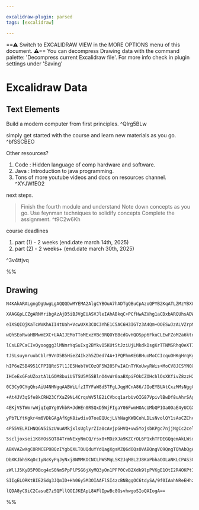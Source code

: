 ```yaml
---

excalidraw-plugin: parsed
tags: [excalidraw]

---
```

==⚠  Switch to EXCALIDRAW VIEW in the MORE OPTIONS menu of this document. ⚠== You can decompress Drawing data with the command palette: 'Decompress current Excalidraw file'. For more info check in plugin settings under 'Saving'


# Excalidraw Data
## Text Elements
Build a modern computer from first principles. ^QIrg5BLw

simply get started with the course and learn new materials as you go.
 ^bfSSCBEO

Other resources?
1. Code : Hidden language of comp hardware and software.
2. Java : Introduction to java programming.
3. Tons of more youtube videos and docs on resources channel. ^XYJWfEO2

next steps.
> Finish the fourth module and understand
> Note down concepts as you go.
> Use feynman techniques to solidify concepts
> Complete the assignment. ^t9C2w6Kh

course deadlines
1. part (1) - 2 weeks (end.date march 14th, 2025)
2. part (2) - 2 weeks+ (end.date march 30th, 2025)

 ^3v4ttjvq

%%
## Drawing
```compressed-json
N4KAkARALgngDgUwgLgAQQQDwMYEMA2AlgCYBOuA7hADTgQBuCpAzoQPYB2KqATLZMzYBXUtiRoIACyhQ4zZAHoFAc0JRJQgEYA6bGwC2CgF7N6hbEcK4OCtptbErHALRY8RMpWdx8Q1TdIEfARcZgRmBShcZQUebQBWbR4aOiCEfQQOKGZuAG1wMFAwYuh4cXQoLCgU4shGFnYuNABOAEZ+EvrWTgA5TjFuVoAWZp4hoZ4ADgB2Zo7IQg5iLG4I

XAAGGpLCZgARNMribgAzAjD5iBJVgEUASVJleIAhABkqC+PCfHwAZVhg1aCDxbARQUhsADWCAA6iR1Nw+AVQeCoX8YACJECrhdwX5JBxwjk0O0kRA2HBcNg1DBBut1hdrMoMah6aTMNxnK0AGzTC40tCcgDMXO0Q3WPFazSlk0F8WaXMmF2YYMhCAAwmx8GxSKsAMTHdaTbB0kEQTSUiHKXFLDVanUSMHWZgUwJZU0UOGSbhc1qTJITIaC7lirk8

eIXSQIQjKaTcWVKhAII4tUah+VcwUXK3COC3YhE1C5AC6H3IGTz3A4Qm+OOESwJzALVZrpM0deIAFFghksgXixchHBiLhDoNpiHxVzmsKuazahAiBwIZXq/gLlrsFDk6hTvhzqTjpwoD9CEZylMPkeAGK4fRffmocOkyqYaoSJ5CL7EVC4VD6NjLKQHCoHo+hwEIlSkDu4L6DuhAsFAqBwKQixUj44TaKa5AUAAKlUqwfl+P5/gBTDAaB4GQdBBh

wQhSEoRwaHBMwmEXC+UAAIJEMoTToMExzVBc9RQOYBBcdGvHQOSpp6FkuCLEwFZoM2a6ktq0aLAQeGvgRn74N+v7/oB5EGJRTDUbBnx0chqGEOhLGmrgEFsAASuEp7lGCQgIOuCkABJRjGb6oK0STxAUAC+HRFCUsCIKs7Gml0jRjk+87Jb0/Tnq0gpTK08Q8M0aXbEsKwSLgkymjs+zBKOaC7vu85XBImjHD8Pxqk8HYAPKmp83xosyEBYkcSoq

lCsLEPCaCIvOyooggg3lMNmrYqSuIxg2BYkvO5KUtStJziUjLMkdkDsgKrTTNMSRhq0eXTIKkx5bNJQPpydLaFdzSTEM8SCgD6xSoKvKkvNqq2tqeo8MczQIOMprmpu2ZCDampQw65AcM6uCuoJpIelNXpoAqgraLK07TMVkCRtGsZoPEZ3DYm27DDwwrTDwXOZqSKO5vmeQlgeZYIEpqAqbWqPEFtK4tvObZS126SZNkgsDkOI5JmOE5TPEPLrD

tJSLsuymruubCblr9VnD5B5HieZ4Ikzh5ZDed74A+1PQPhmKEGBHuoMoCCIcquOHKgHrqKg6gICBwgsLH1jfsEuPAQSFB/prKFnD+zCoDAwiB2w2gADpcDilDacFw1+z4MCB8HqCh6Q4eR5I0eRnHIhhD+SyoCnQHiwgGf6FnVh7rn+eF8oxdl6a7HiTxqz8fj6VMCJ7iL5JUDSRcslRAppBixLakof4Wk++grD+/XQch1ELdJhHajtzHXcJ73yc

hIP6eZ5B4951CFPIQRdS7l1JE5HeblWCOzQF5W285FwIACnTYKoUwyRWis+MoCV8JCSYN0XiIMeZrwaJlRi55roGyGNMKcFxFjLAuugXAzQqp7AOFbHcNt6HbggAADQAJoACloTHB6skD4Xxfj/GWiNU04MJqegRGNBaS1ASrVGutYQm1CSDAuHtKksBDoMg4EycoTMmEFVCtdIYMxfQ8B9NMSUfIEQJFlMMYYCp1i2KBvEUGc1xrqnRvadAupWg

IHCeExGFoUZoztAlLGOM8buiUSTSU5M5SBlnO4vWr0aaBXpiFOkCZOHchlOsXKfivZ8zzH2IW85jgi2PmbLRUsZamzliUBWSwlY9lVmgfspJBzDjqiFcc6xZyFV+jwa6vklyy1Uogi2W4TjcLtlkB255nbXlvPebgXtEoSG6jHKCgRBAiDEMwAA/GXUKqANTLFQGgPyJBljAXwIyIQ0RY5sGOHHMCqBJC42IBQXGic+6CAEqCwIYC4ioCEbgegv4

0C3CyOCYgQhsAiU4NHNgqAABWiLfzITYFaW8d5TFgLJqgHCnA86/JIoEYBUAtCxzMMsNggC+7EAtvS4CZz46XJAkCjgBJ8CsXWpXS+EBjmRlOeEQV4QbkcDuQ82OzzXmZH7p875qAGUUUBcC6F4LvyQqgMa2F2h4VEqeagVFKoMVYsaLiglNqSVkv0BS5QVKrW0uxnqv5/4mUFwgqy1A7KECcs/qgHl2A+WoAFRc8IwrrBiolfOBe3FJIrySuvUS

+At4JV3qSfe8kCRH23CfXaZ9NL4CrqsWV5lE2iCVbcq1arbUvOIG87VpivlBwDf8uAhrSAgrBdGs1Fqy5woRUi219r0WYuxcBHerq53urLF6n1NK6WDqDbHENLLNBspIJGrl35Y3xubUK7AIq02OWctAjy3B4FzOQQUtBYVMEFBipAOKy1Er4LIbxGhXIgOEL6BQ70j1fSTEmPEQ2CxSpMLWBxNhNVg6cIagg7YvCoDNDVDwCgXIADSXpJEDRkeo

4EKjVSTWmrwWjqIqOYg0VhbR+JdHEn0RSQxD5WjFIgaY06FwmHOAcUMbQP1Oa0OaE4yUCGXECkFJJiUXIxRUymKMIYXIwNg0CZDEJEAwkRNM9E5G1piCGYSU6F0KsUlE24H9VTUo9brHiDpmYXtaZBUGGGEprNvFc1GG0EhJQakCwGfUkojTbyi0rS0+cln2ni0S109svSVZ1PViM0p45Wj3QE7OIYww5km1S50yAG4VnWz3DhyALtjzPpmts12u

yPb7LYtKgkr4m6VDkGAgAfKgK8iwdiv07oeEQUcjLVhNagKWBCohLDLsNvolQY1sAoCZChcBsiTxDaA1bqAACqPdjgIBgBwUeK6EC3o4IQAAjt5POq6RqEGOPXWSYg9vMGOxqf2mGO6J0bBJPp6aSjYXrRIHr98EADeO6Nh7zAJuxymy3dus3gjRsWwhJOx31uxx5dtuOu39tAMOzPIbp3zuXeu9YaOd38RPZey697n3Sc/eyP90ytVY5v1CKwHi

4P55VELRIHNQGN5iSzUWuAMkjxlsUglyrZIa0cAvjpGHVQ+vw5YojsbKPgc7njjNgCc2celTxytjga22AbeJztrngC86U9nrbmnaO6c3cZ/dlnya3saI+19rKv2eeA42wL0HwuVYQ8gJA1y7lYHR1IN5N9KDfPEi/cUKKP7sHxQdHg0kGVeJXSZiXyDAxiQKniLXmcTMGFlWYU8dDHDtzYZ4asQU9AhgyHxfQR7fUpFqNYzR/TC16PE0Y+P1UI+r

5scljoxsei1K8YOsSQT84TrmNExyNmCQ/rsx0+MDzXJa9KZCrOL6P1xhTFDEGQqemAkLWsxIEzkSkAXCRpaSzr+KiJLszdAuEJgYwQxFCKiKgBinGGAmTySkA/T8y9jCE4QQzDDk25CzFxH5my2Fji2aVV2Sy4wq0WXS0Vm7CyzViGQ1lGSujFEmAzF01sS5jKwWXNktnbzWQaXtma14FaygDdj2QZi6y13QD0G7iJxCGICQT+xVStRdEQgAApWg

ABKVAZwXgCORMCEPOBQzIYgbQXLTOUQduYYdQagXgsMZQ6dOQsOVABQngVQ9QngTQhAbQgAajsL0IMM1iMNvVQEFHWDMIsPiCsI4DngrlwmlTEI/mWFwCkIUhkLuXkLsJULUI0IoC0J0K8MMNHmMJCl70kHMJ4HFBCOsKQlsPsMcPSMyI8N0KWG8I21yL8ICKCOKMsLLnCOfDF1lwlwQAElzRbnzXFwqGLXnFLUPnwJIMgHUnPjrSiPjh7liPiIb

DbXKJbhSKqOcIyNcKyPqJyNxj8NMMKOCNCLhWSMqLSK2JqM8L2J8KaPbhaOOLaNKLCPAS30fST08lT3qwXH8gQKzwwRz3AHqTWDgDgD+E1m4BimgEjAyFWGHFIGXA6AYEIGHieBiV/2CT1GOBxNxK2AgGwBEDxluEqH0D+BfyxLfw/yiWRMJNIGJNJPRIs3bD/2gAALBSAIKAJKJJVhJPSFG0o3RFkQXy5LpIZPSHJLo1SWnxKDFN5NJMlOYyFOo

zWllJ5KyD5P0Bcg4xS0Nm5PpPlPSG6jXyMQ3yOn1PFP0CvB2Xdk9lpPVKgE1OtI2R4OKPtINI1NJKrmGIXD6NXkgDlM9IlIfk4npK20jDiNYNFIdM1I7CWA4jDIoAjN4VxnBHeGjI9MdNJITLTJwhwQkEs3xOYGwHBG+D4TjANik2aCBl9AmCqWKKfwEBLM1HwAETjEelFD8QBjFFrzrzCwgCMDYAMChOLwIG8m4HWG0HHHiDg1aG/TVMzM1O1La

SIIgELORKtBIE2Sdg3JQmID+Hh06y5M3OIAAFlSI4zcBNBggOC6tdySA/9f0IAnhNReEHhzR7CroiivzeAfzJyQjTQ3JlBqxcZVh3zcB7CAiiioLeAYL/zlCIB5yAyHTFSEBjTl0mw0sIBYsMg3IrdFhlARz5xMgrybyX1vi94iB5c4EKLSQNc4SaK081IIIkFyLvIkKyRNB8U7tsgfgNc4BzzlhLzrysNOD48nVGBaVNQiLYp8yr40gnVOAZIhB

lQDA8yC9iC2CasuE7zSQPllQOIJKEApL8AFlIpwBc8GsvhwgoSIoQAIogA==
```
%%